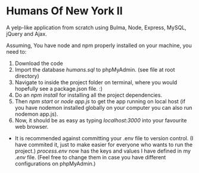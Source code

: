 # Humans Of New York II
A yelp-like application from scratch using Bulma, Node, Express, MySQL, jQuery and Ajax.

Assuming, You have node and npm properly installed on your machine, you need to:

1. Download the code
2. Import the database *humans.sql* to phpMyAdmin. (see file at root directory)
3. Navigate to inside the project folder on terminal, where you would hopefully see a package.json file. :)
4. Do an *npm install* for installing all the project dependencies.
5. Then *npm start* or *node app.js* to get the app running on local host (if you have nodemon installed globally on your computer you can also run nodemon app.js).
6. Now, it should be as easy as typing *localhost:3000* into your favourite web browser.

* It is recommended against committing your .env file to version control. (I have commited it, just to make easier for everyone who wants to run the project.)
*process.env* now has the keys and values I have defined in my *.env* file. (Feel free to change them in case you have different configurations on phpMyAdmin.)

